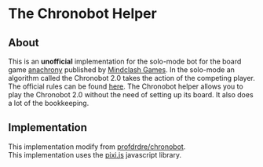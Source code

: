 # The Chronobot Helper

## About 

This is an <strong>unofficial</strong> implementation for the solo-mode bot for the board game
    <a href="http://anachronyboardgame.com/">anachrony</a> published by
    <a href="https://mindclashgames.com/">Mindclash Games</a>. In the solo-mode an algorithm
    called the Chronobot 2.0 takes the action of the competing player. The official rules can be found
    <a href="https://mindclashgames.com/wp-content/uploads/2020/08/Anachrony_Solo-mode_rulebook-websafe.pdf">here</a>. The Chronobot helper
    allows you to play the Chronobot 2.0 without the need of setting up its board. It also does a lot of the bookkeeping.
    
    

## Implementation

This implementation modify from <a href=https://github.com/profdrdre/chronobot>profdrdre/chronobot</a>.<BR>
This implementation uses the <a href=https://www.pixijs.com/>pixi.js</a> javascript library. 
  
